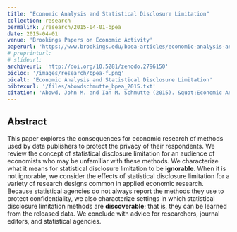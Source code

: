 ```yaml
---
title: "Economic Analysis and Statistical Disclosure Limitation"
collection: research
permalink: /research/2015-04-01-bpea
date: 2015-04-01
venue: 'Brookings Papers on Economic Activity'
paperurl: 'https://www.brookings.edu/bpea-articles/economic-analysis-and-statistical-disclosure-limitation/'
# preprinturl: 
# slideurl:
archiveurl: 'http://doi.org/10.5281/zenodo.2796150'
picloc: '/images/research/bpea-f.png'
picalt: 'Economic Analysis and Statistical Disclosure Limitation'
bibtexurl: '/files/abowdschmutte_bpea_2015.txt'
citation: 'Abowd, John M. and Ian M. Schmutte (2015). &quot;Economic Analysis and Statistical Disclosure Limitation.&quot; <i>Brookings Papers on Economic Activity</i>, Spring.'
---
```




## Abstract

This paper explores the consequences for economic research of methods used by data publishers to protect the privacy of their respondents. We review the concept of statistical disclosure limitation for an audience of economists who may be unfamiliar with these methods. We characterize what it
means for statistical disclosure limitation to be **ignorable**. When it is not ignorable, we consider the effects of statistical disclosure limitation for a variety of research designs common in applied economic research. Because statistical agencies do not always report the methods they use to protect confidentiality, we also characterize settings in which statistical disclosure limitation methods are
**discoverable**; that is, they can be learned from the released data. We conclude with advice for researchers, journal editors, and statistical agencies.
